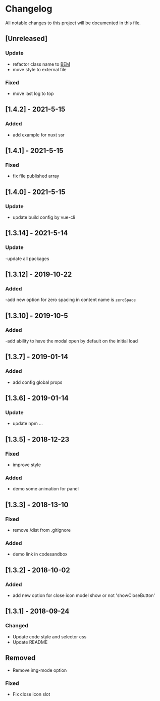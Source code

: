 # Changelog

All notable changes to this project will be documented in this file.


## [Unreleased]

### Update

- refactor class name to [BEM](http://getbem.com/naming/)
- move style to external file

### Fixed

- move last log to top

## [1.4.2] - 2021-5-15

### Added

- add example for nuxt ssr

## [1.4.1] - 2021-5-15

### Fixed

- fix file published array

## [1.4.0] - 2021-5-15

### Update

- update build config by vue-cli


## [1.3.14] - 2021-5-14

### Update

-update all packages


## [1.3.12] - 2019-10-22

### Added

-add new option for zero spacing in content name is ```zeroSpace```


## [1.3.10] - 2019-10-5

### Added

-add ability to have the modal open by default on the initial load



## [1.3.7] - 2019-01-14

### Added

- add config global props

## [1.3.6] - 2019-01-14

### Update

- update npm ...

## [1.3.5] - 2018-12-23

### Fixed

- improve style

### Added

- demo some animation for panel

## [1.3.3] - 2018-13-10

### Fixed

- remove /dist from .gitignore

### Added

- demo link in codesandbox

## [1.3.2] - 2018-10-02

### Added

- add new option for close icon model show or not 'showCloseButton'


## [1.3.1] - 2018-09-24

### Changed

- Update code style and selector css
- Update README

## Removed

- Remove img-mode option

### Fixed

- Fix close icon slot